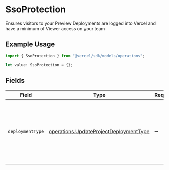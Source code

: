 # SsoProtection

Ensures visitors to your Preview Deployments are logged into Vercel and have a minimum of Viewer access on your team

## Example Usage

```typescript
import { SsoProtection } from "@vercel/sdk/models/operations";

let value: SsoProtection = {};
```

## Fields

| Field                                                                                                       | Type                                                                                                        | Required                                                                                                    | Description                                                                                                 |
| ----------------------------------------------------------------------------------------------------------- | ----------------------------------------------------------------------------------------------------------- | ----------------------------------------------------------------------------------------------------------- | ----------------------------------------------------------------------------------------------------------- |
| `deploymentType`                                                                                            | [operations.UpdateProjectDeploymentType](../../models/operations/updateprojectdeploymenttype.md)            | :heavy_minus_sign:                                                                                          | Specify if the Vercel Authentication (SSO Protection) will apply to every Deployment Target or just Preview |